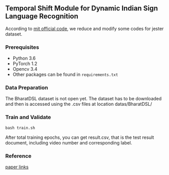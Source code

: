 ## Temporal Shift Module for Dynamic Indian Sign Language Recognition 

According to [mit official code](https://github.com/mit-han-lab/temporal-shift-module), 
we reduce and modify some codes for jester dataset.

### Prerequisites

* Python 3.6
* PyTorch 1.2
* Opencv 3.4
* Other packages can be found in ```requirements.txt```

### Data Preparation

The BharatDSL dataset is not open yet. 
The dataset has to be downloaded and then is accessed using the .csv files at location datas/BharatDSL/

### Train and Validate

`bash train.sh`

After total training epochs, you can get result.csv, 
that is the test result document, including video number and corresponding label.

### Reference

[paper links](https://arxiv.org/abs/1811.08383)
